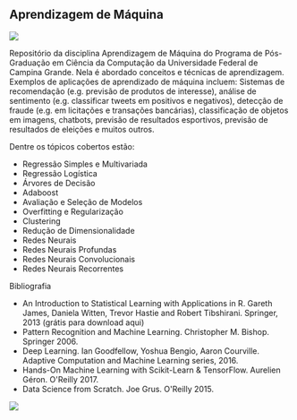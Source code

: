 ## Aprendizagem de Máquina

[![](https://cantarinobrasileiro.com.br/wp-content/uploads/2018/02/2_aprendizado_maquina.jpg)](https://cantarinobrasileiro.com.br/wp-content/uploads/2018/02/2_aprendizado_maquina.jpg)

Repositório da disciplina Aprendizagem de Máquina do Programa de Pós-Graduação em Ciência da Computação da Universidade Federal de Campina Grande. Nela é abordado conceitos e técnicas de aprendizagem. Exemplos de aplicações de aprendizado de máquina incluem: Sistemas de recomendação (e.g. previsão de produtos de interesse), análise de sentimento (e.g. classificar tweets em positivos e negativos), detecção de fraude (e.g. em licitações e transações bancárias), classificação de objetos em imagens, chatbots, previsão de resultados esportivos, previsão de resultados de eleições e muitos outros.

Dentre os tópicos cobertos estão:

- Regressão Simples e Multivariada
- Regressão Logística
- Árvores de Decisão
- Adaboost
- Avaliação e Seleção de Modelos
- Overfitting e Regularização
- Clustering 
- Redução de Dimensionalidade
- Redes Neurais
- Redes Neurais Profundas
- Redes Neurais Convolucionais
- Redes Neurais Recorrentes

Bibliografia

- An Introduction to Statistical Learning with Applications in R. Gareth James, Daniela Witten, Trevor Hastie and Robert Tibshirani. Springer, 2013 (grátis para download aqui)
- Pattern Recognition and Machine Learning. Christopher M. Bishop. Springer 2006.
- Deep Learning. Ian Goodfellow, Yoshua Bengio, Aaron Courville. Adaptive Computation and Machine Learning series, 2016.
- Hands-On Machine Learning with Scikit-Learn & TensorFlow. Aurelien Géron. O'Reilly 2017.
- Data Science from Scratch. Joe Grus. O'Reilly 2015.

[![](https://lh3.googleusercontent.com/proxy/PUh2A-819_6AHutmQ786AENxJg9iSscg487VKi1YUpwC6ISUuoGJ31bPewc4V4AHGyUx0eWre7om4EOKD7uQSgMxJnn0e7VKC1i-)](https://lh3.googleusercontent.com/proxy/PUh2A-819_6AHutmQ786AENxJg9iSscg487VKi1YUpwC6ISUuoGJ31bPewc4V4AHGyUx0eWre7om4EOKD7uQSgMxJnn0e7VKC1i-)